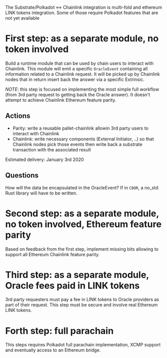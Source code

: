 The Substrate/Polkadot <-> Chainlink integration is multi-fold and ethereum LINK tokens integration. Some of those require Polkadot features that are not yet available 

# First step: as a separate module, no token involved

Build a runtime module that can be used by chain users to interact with Chainlink.
This module will emit a specific `OracleEvent` containing all information related to a Chainlink request. It will be picked up by Chainlink nodes that in return insert back the answer via a specific Extrinsic.

_NOTE_: this step is focused on implementing the most simple full workflow (from 3rd party request to getting back the Oracle answer). It doesn't attempt to achieve Chainlink Ethereum feature parity.

## Actions

* Parity: write a reusable pallet-chainlink allowin 3rd party users to interact with Chainlink
* Chainlink: write necessary components (External Initiator, ..) so that Chainlink nodes pick those events then write back a substrate transaction with the associated result

Estimated delivery: January 3rd 2020

## Questions

How will the data be encapsulated in the OracleEvent? If in `CBOR`, a no_std Rust library will have to be written.

# Second step: as a separate module, no token involved, Ethereum feature parity

Based on feedback from the first step, implement missing bits allowing to support all Ethereum Chainlink feature parity.

# Third step: as a separate module, Oracle fees paid in LINK tokens

3rd party requesters must pay a fee in LINK tokens to Oracle providers as part of their request.
This step must be secure and involve real Ethereum LINK tokens.

# Forth step: full parachain

This steps requires Polkadot full parachain implementation, XCMP support and eventually access to an Ethereum bridge.